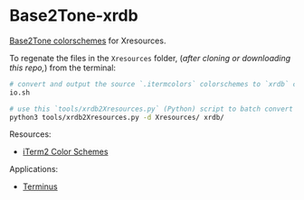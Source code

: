 # Base2Tone-xrdb

[Base2Tone colorschemes](http://base2t.one) for Xresources.

To regenate the files in the `Xresources` folder, (_after cloning or downloading this repo,_) from the terminal:

```bash
# convert and output the source `.itermcolors` colorschemes to `xrdb` colorschemes using the `tools/iterm2xrdb` script (Ruby)
io.sh

# use this `tools/xrdb2Xresources.py` (Python) script to batch convert the `.xrdb` schemes to something which can be used in a terminal app like Terminus
python3 tools/xrdb2Xresources.py -d Xresources/ xrdb/
```

Resources:
- [iTerm2 Color Schemes](https://github.com/mbadolato/iTerm2-Color-Schemes)

Applications:
- [Terminus](https://github.com/Eugeny/terminus)

